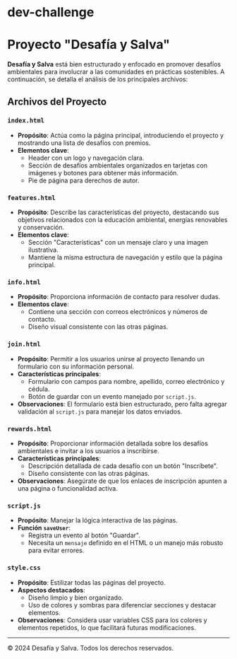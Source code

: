 # dev-challenge

# Proyecto "Desafía y Salva"

**Desafía y Salva** está bien estructurado y enfocado en promover desafíos ambientales para involucrar a las comunidades en prácticas sostenibles. A continuación, se detalla el análisis de los principales archivos:

## Archivos del Proyecto

### `index.html`
- **Propósito**: Actúa como la página principal, introduciendo el proyecto y mostrando una lista de desafíos con premios.
- **Elementos clave**:
  - Header con un logo y navegación clara.
  - Sección de desafíos ambientales organizados en tarjetas con imágenes y botones para obtener más información.
  - Pie de página para derechos de autor.

### `features.html`
- **Propósito**: Describe las características del proyecto, destacando sus objetivos relacionados con la educación ambiental, energías renovables y conservación.
- **Elementos clave**:
  - Sección "Características" con un mensaje claro y una imagen ilustrativa.
  - Mantiene la misma estructura de navegación y estilo que la página principal.

### `info.html`
- **Propósito**: Proporciona información de contacto para resolver dudas.
- **Elementos clave**:
  - Contiene una sección con correos electrónicos y números de contacto.
  - Diseño visual consistente con las otras páginas.

### `join.html`
- **Propósito**: Permitir a los usuarios unirse al proyecto llenando un formulario con su información personal.
- **Características principales**:
  - Formulario con campos para nombre, apellido, correo electrónico y cédula.
  - Botón de guardar con un evento manejado por `script.js`.
- **Observaciones**: El formulario está bien estructurado, pero falta agregar validación al `script.js` para manejar los datos enviados.

### `rewards.html`
- **Propósito**: Proporcionar información detallada sobre los desafíos ambientales e invitar a los usuarios a inscribirse.
- **Características principales**:
  - Descripción detallada de cada desafío con un botón "Inscríbete".
  - Diseño consistente con las otras páginas.
- **Observaciones**: Asegúrate de que los enlaces de inscripción apunten a una página o funcionalidad activa.

### `script.js`
- **Propósito**: Manejar la lógica interactiva de las páginas.
- **Función `saveUser`**:
  - Registra un evento al botón "Guardar".
  - Necesita un `mensaje` definido en el HTML o un manejo más robusto para evitar errores.

### `style.css`
- **Propósito**: Estilizar todas las páginas del proyecto.
- **Aspectos destacados**:
  - Diseño limpio y bien organizado.
  - Uso de colores y sombras para diferenciar secciones y destacar elementos.
- **Observaciones**: Considera usar variables CSS para los colores y elementos repetidos, lo que facilitará futuras modificaciones.

---

&copy; 2024 Desafía y Salva. Todos los derechos reservados.
